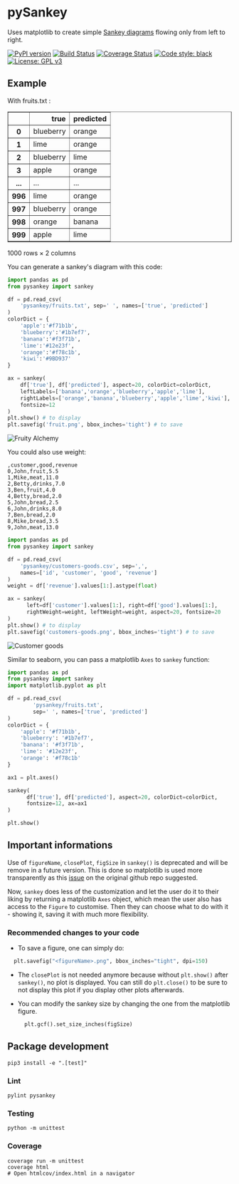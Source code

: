 # pySankey

Uses matplotlib to create simple <a href="https://en.wikipedia.org/wiki/Sankey_diagram">
Sankey diagrams</a> flowing only from left to right.

[![PyPI version](https://badge.fury.io/py/pySankeyBeta.svg)](https://badge.fury.io/py/pySankeyBeta)
[![Build Status](https://travis-ci.org/Pierre-Sassoulas/pySankey.svg?branch=master)](https://travis-ci.org/Pierre-Sassoulas/pySankey)
[![Coverage Status](https://coveralls.io/repos/github/Pierre-Sassoulas/pySankey/badge.svg?branch=master)](https://coveralls.io/github/Pierre-Sassoulas/pySankey?branch=master)
[![Code style: black](https://img.shields.io/badge/code%20style-black-000000.svg)](https://github.com/ambv/black)
[![License: GPL v3](https://img.shields.io/badge/License-GPLv3-blue.svg)](https://www.gnu.org/licenses/gpl-3.0)

## Example

With fruits.txt :

<div>
<table border="1" class="dataframe">
  <thead>
    <tr style="text-align: right;">
      <th></th>
      <th>true</th>
      <th>predicted</th>
    </tr>
  </thead>
  <tbody>
    <tr>
      <th>0</th>
      <td>blueberry</td>
      <td>orange</td>
    </tr>
    <tr>
      <th>1</th>
      <td>lime</td>
      <td>orange</td>
    </tr>
    <tr>
      <th>2</th>
      <td>blueberry</td>
      <td>lime</td>
    </tr>
    <tr>
      <th>3</th>
      <td>apple</td>
      <td>orange</td>
    </tr>
    <tr>
      <th>...</th>
      <td>...</td>
      <td>...</td>
    </tr>
    <tr>
      <th>996</th>
      <td>lime</td>
      <td>orange</td>
    </tr>
    <tr>
      <th>997</th>
      <td>blueberry</td>
      <td>orange</td>
    </tr>
    <tr>
      <th>998</th>
      <td>orange</td>
      <td>banana</td>
    </tr>
    <tr>
      <th>999</th>
      <td>apple</td>
      <td>lime</td>
    </tr>
  </tbody>
</table>
<p>1000 rows × 2 columns</p>
</div>

You can generate a sankey's diagram with this code:

```python
import pandas as pd
from pysankey import sankey

df = pd.read_csv(
    'pysankey/fruits.txt', sep=' ', names=['true', 'predicted']
)
colorDict = {
    'apple':'#f71b1b',
    'blueberry':'#1b7ef7',
    'banana':'#f3f71b',
    'lime':'#12e23f',
    'orange':'#f78c1b',
    'kiwi':'#9BD937'
}

ax = sankey(
    df['true'], df['predicted'], aspect=20, colorDict=colorDict,
    leftLabels=['banana','orange','blueberry','apple','lime'],
    rightLabels=['orange','banana','blueberry','apple','lime','kiwi'],
    fontsize=12
)
plt.show() # to display
plt.savefig('fruit.png', bbox_inches='tight') # to save
```

![Fruity Alchemy](pysankey/fruit.png)

You could also use weight:

```
,customer,good,revenue
0,John,fruit,5.5
1,Mike,meat,11.0
2,Betty,drinks,7.0
3,Ben,fruit,4.0
4,Betty,bread,2.0
5,John,bread,2.5
6,John,drinks,8.0
7,Ben,bread,2.0
8,Mike,bread,3.5
9,John,meat,13.0
```

```python
import pandas as pd
from pysankey import sankey

df = pd.read_csv(
    'pysankey/customers-goods.csv', sep=',',
    names=['id', 'customer', 'good', 'revenue']
)
weight = df['revenue'].values[1:].astype(float)

ax = sankey(
      left=df['customer'].values[1:], right=df['good'].values[1:],
      rightWeight=weight, leftWeight=weight, aspect=20, fontsize=20
)
plt.show() # to display
plt.savefig('customers-goods.png', bbox_inches='tight') # to save
```

![Customer goods](pysankey/customers-goods.png)

Similar to seaborn, you can pass a matplotlib `Axes` to `sankey` function:

```python
import pandas as pd
from pysankey import sankey
import matplotlib.pyplot as plt

df = pd.read_csv(
        'pysankey/fruits.txt',
        sep=' ', names=['true', 'predicted']
)
colorDict = {
    'apple': '#f71b1b',
    'blueberry': '#1b7ef7',
    'banana': '#f3f71b',
    'lime': '#12e23f',
    'orange': '#f78c1b'
}

ax1 = plt.axes()

sankey(
      df['true'], df['predicted'], aspect=20, colorDict=colorDict,
      fontsize=12, ax=ax1
)

plt.show()
```

## Important informations

Use of `figureName`, `closePlot`, `figSize` in `sankey()` is deprecated and will be
remove in a future version. This is done so matplotlib is used more transparently as
this [issue](https://github.com/anazalea/pySankey/issues/26#issue-429312025) on the
original github repo suggested.

Now, `sankey` does less of the customization and let the user do it to their liking by
returning a matplotlib `Axes` object, which mean the user also has access to the
`Figure` to customise. Then they can choose what to do with it - showing it, saving it
with much more flexibility.

### Recommended changes to your code

- To save a figure, one can simply do:

```python
  plt.savefig("<figureName>.png", bbox_inches="tight", dpi=150)
```

- The `closePlot` is not needed anymore because without `plt.show()` after `sankey()`,
  no plot is displayed. You can still do `plt.close()` to be sure to not display this
  plot if you display other plots afterwards.

- You can modify the sankey size by changing the one from the matplotlib figure.
  ```python
    plt.gcf().set_size_inches(figSize)
  ```

## Package development

    pip3 install -e ".[test]"

### Lint

    pylint pysankey

### Testing

    python -m unittest

### Coverage

    coverage run -m unittest
    coverage html
    # Open htmlcov/index.html in a navigator
